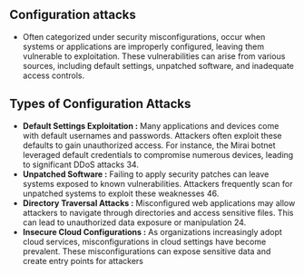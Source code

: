 ## Configuration attacks
- Often categorized under security misconfigurations, occur when systems or applications are improperly configured, leaving them vulnerable to exploitation. These vulnerabilities can arise from various sources, including default settings, unpatched software, and inadequate access controls.

## Types of Configuration Attacks
- **Default Settings Exploitation :** Many applications and devices come with default usernames and passwords. Attackers often exploit these defaults to gain unauthorized access. For instance, the Mirai botnet leveraged default credentials to compromise numerous devices, leading to significant DDoS attacks 34.
- **Unpatched Software :** Failing to apply security patches can leave systems exposed to known vulnerabilities. Attackers frequently scan for unpatched systems to exploit these weaknesses 46.
- **Directory Traversal Attacks :** Misconfigured web applications may allow attackers to navigate through directories and access sensitive files. This can lead to unauthorized data exposure or manipulation 24.
- **Insecure Cloud Configurations :** As organizations increasingly adopt cloud services, misconfigurations in cloud settings have become prevalent. These misconfigurations can expose sensitive data and create entry points for attackers
